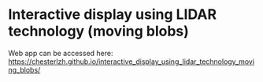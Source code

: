 # Interactive display using LIDAR technology (moving blobs)<br>

Web app can be accessed here:<br>
https://chesterlzh.github.io/interactive_display_using_lidar_technology_moving_blobs/
